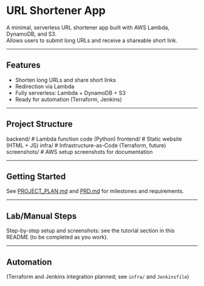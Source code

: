 # URL Shortener App

A minimal, serverless URL shortener app built with AWS Lambda, DynamoDB, and S3.  
Allows users to submit long URLs and receive a shareable short link.

---

## Features

- Shorten long URLs and share short links
- Redirection via Lambda
- Fully serverless: Lambda + DynamoDB + S3
- Ready for automation (Terraform, Jenkins)

---

## Project Structure

backend/ # Lambda function code (Python)
frontend/ # Static website (HTML + JS)
infra/ # Infrastructure-as-Code (Terraform, future)
screenshots/ # AWS setup screenshots for documentation


---

## Getting Started

See [PROJECT_PLAN.md](./PROJECT_PLAN.md) and [PRD.md](./PRD.md) for milestones and requirements.

---

## Lab/Manual Steps

Step-by-step setup and screenshots: see the tutorial section in this README (to be completed as you work).

---

## Automation

(Terraform and Jenkins integration planned; see `infra/` and `Jenkinsfile`)